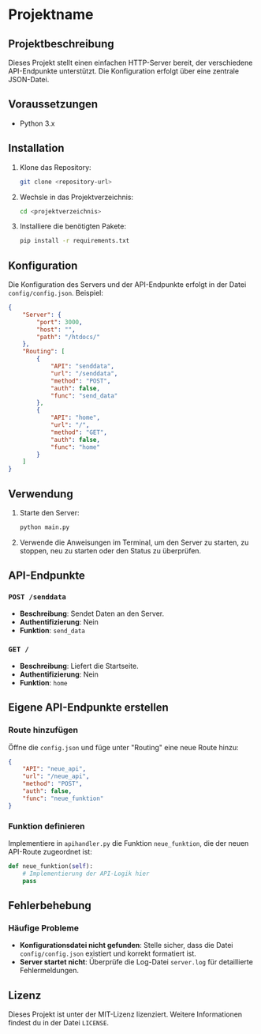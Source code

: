 # Projektname

## Projektbeschreibung
Dieses Projekt stellt einen einfachen HTTP-Server bereit, der verschiedene API-Endpunkte unterstützt. Die Konfiguration erfolgt über eine zentrale JSON-Datei.

## Voraussetzungen
- Python 3.x

## Installation
1. Klone das Repository:
    ```bash
    git clone <repository-url>
    ```
2. Wechsle in das Projektverzeichnis:
    ```bash
    cd <projektverzeichnis>
    ```
3. Installiere die benötigten Pakete:
    ```bash
    pip install -r requirements.txt
    ```

## Konfiguration
Die Konfiguration des Servers und der API-Endpunkte erfolgt in der Datei `config/config.json`. Beispiel:

```json
{
    "Server": {
        "port": 3000,
        "host": "",
        "path": "/htdocs/"
    },
    "Routing": [
        {
            "API": "senddata",
            "url": "/senddata",
            "method": "POST",
            "auth": false,
            "func": "send_data"
        },
        {
            "API": "home",
            "url": "/",
            "method": "GET",
            "auth": false,
            "func": "home"
        }
    ]
}
```
## Verwendung
1. Starte den Server:
    ```bash
    python main.py
    ```
2. Verwende die Anweisungen im Terminal, um den Server zu starten, zu stoppen, neu zu starten oder den Status zu überprüfen.

## API-Endpunkte
### `POST /senddata`
- **Beschreibung**: Sendet Daten an den Server.
- **Authentifizierung**: Nein
- **Funktion**: `send_data`

### `GET /`
- **Beschreibung**: Liefert die Startseite.
- **Authentifizierung**: Nein
- **Funktion**: `home`

## Eigene API-Endpunkte erstellen
### Route hinzufügen
Öffne die `config.json` und füge unter "Routing" eine neue Route hinzu:
```json
{
    "API": "neue_api",
    "url": "/neue_api",
    "method": "POST",
    "auth": false,
    "func": "neue_funktion"
}
```
### Funktion definieren
Implementiere in `apihandler.py` die Funktion `neue_funktion`, die der neuen API-Route zugeordnet ist:
```python
def neue_funktion(self):
    # Implementierung der API-Logik hier
    pass
```
## Fehlerbehebung
### Häufige Probleme
- **Konfigurationsdatei nicht gefunden**: Stelle sicher, dass die Datei `config/config.json` existiert und korrekt formatiert ist.
- **Server startet nicht**: Überprüfe die Log-Datei `server.log` für detaillierte Fehlermeldungen.

## Lizenz
Dieses Projekt ist unter der MIT-Lizenz lizenziert. Weitere Informationen findest du in der Datei `LICENSE`.